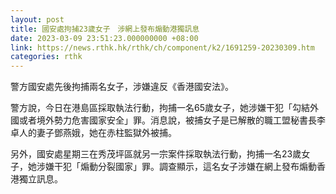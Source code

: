 ```yaml
---
layout: post
title: 國安處拘捕23歲女子　涉網上發布煽動港獨訊息
date: 2023-03-09 23:51:23.000000000 +08:00
link: https://news.rthk.hk/rthk/ch/component/k2/1691259-20230309.htm
categories: rthk
---
```


警方國安處先後拘捕兩名女子，涉嫌違反《香港國安法》。

警方說，今日在港島區採取執法行動，拘捕一名65歲女子，她涉嫌干犯「勾結外國或者境外勢力危害國家安全」罪。消息說，被捕女子是已解散的職工盟秘書長李卓人的妻子鄧燕娥，她在赤柱監獄外被捕。

另外，國安處星期三在秀茂坪區就另一宗案件採取執法行動，拘捕一名23歲女子，她涉嫌干犯「煽動分裂國家」罪。調查顯示，這名女子涉嫌在網上發布煽動香港獨立訊息。
